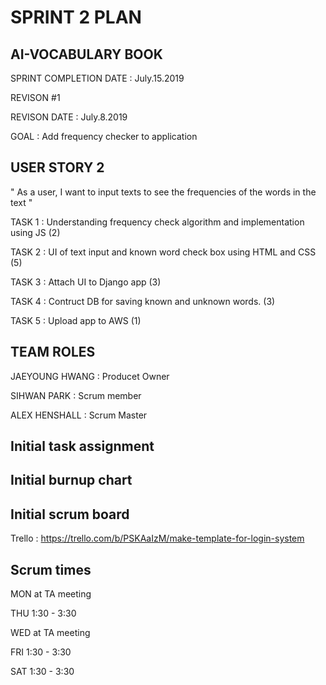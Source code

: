 # SPRINT 2 PLAN

## AI-VOCABULARY BOOK

SPRINT COMPLETION DATE : July.15.2019

REVISON #1

REVISON DATE : July.8.2019

GOAL : Add frequency checker to application

## USER STORY 2

" As a user, I want to input texts to see the frequencies of the words in the text "

TASK 1 : Understanding frequency check algorithm and implementation using JS (2)

TASK 2 : UI of text input and known word check box using HTML and CSS (5)

TASK 3 : Attach UI to Django app (3)

TASK 4 : Contruct DB for saving known and unknown words. (3)

TASK 5 : Upload app to AWS (1)

## TEAM ROLES

JAEYOUNG HWANG : Producet Owner

SIHWAN PARK : Scrum member

ALEX HENSHALL : Scrum Master

## Initial task assignment

## Initial burnup chart 

## Initial scrum board

Trello :  https://trello.com/b/PSKAaIzM/make-template-for-login-system

## Scrum times 

MON	at TA meeting

THU	1:30 - 3:30

WED	at TA meeting

FRI	1:30 - 3:30

SAT	1:30 - 3:30

